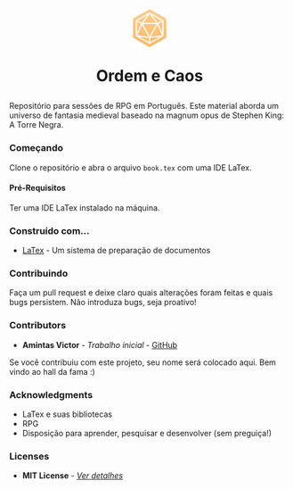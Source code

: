 <h1 align="center">
  <img width=60 height=67.21 src="assets/icon.png" />
  
  Ordem e Caos 
</h1>

Repositório para sessões de RPG em Português. Este material aborda um universo de fantasia medieval baseado na magnum opus de Stephen King: A Torre Negra.

### Começando
Clone o repositório e abra o arquivo ```book.tex``` com uma IDE LaTex.

#### Pré-Requisitos
Ter uma IDE LaTex instalado na máquina. 

### Construído com...
* [LaTex](https://www.latex-project.org/) - Um sistema de preparação de documentos

### Contribuindo
Faça um pull request e deixe claro quais alterações foram feitas e quais bugs persistem. Não introduza bugs, seja proativo!

### Contributors
* **Amintas Victor** - *Trabalho inicial* - [GitHub](https://github.com/amintasvrp)

 Se você contribuiu com este projeto, seu nome será colocado aqui. Bem vindo ao hall da fama :)

### Acknowledgments
* LaTex e suas bibliotecas
* RPG
* Disposição para aprender, pesquisar e desenvolver (sem preguiça!)

### Licenses
* **MIT License** - [*Ver detalhes*](./LICENSE.txt)
